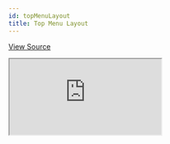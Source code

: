 ```yaml
---
id: topMenuLayout
title: Top Menu Layout
---
```


[View Source](https://github.com/refinedev/refine/tree/master/examples/customization/topMenuLayout)

<iframe src="https://codesandbox.io/embed/refine-top-menu-layout-example-yb9r8?autoresize=1&fontsize=14&theme=dark&view=preview"
    style={{width: "100%", height:"80vh", border: "0px", borderRadius: "8px", overflow:"hidden"}}
    title="refine-top-menu-layout-example"
    allow="accelerometer; ambient-light-sensor; camera; encrypted-media; geolocation; gyroscope; hid; microphone; midi; payment; usb; vr; xr-spatial-tracking"
    sandbox="allow-forms allow-modals allow-popups allow-presentation allow-same-origin allow-scripts"
></iframe>